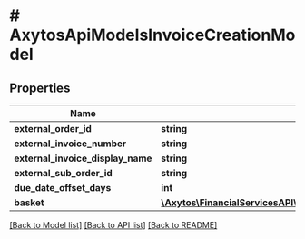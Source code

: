 # # AxytosApiModelsInvoiceCreationModel

## Properties

Name | Type | Description | Notes
------------ | ------------- | ------------- | -------------
**external_order_id** | **string** |  |
**external_invoice_number** | **string** |  | [optional]
**external_invoice_display_name** | **string** |  | [optional]
**external_sub_order_id** | **string** |  | [optional]
**due_date_offset_days** | **int** |  | [optional]
**basket** | [**\Axytos\FinancialServicesAPI\Client\Model\AxytosCommonPublicAPIModelsInvoiceInvoiceBasket**](AxytosCommonPublicAPIModelsInvoiceInvoiceBasket.md) |  |

[[Back to Model list]](../../README.md#models) [[Back to API list]](../../README.md#endpoints) [[Back to README]](../../README.md)
